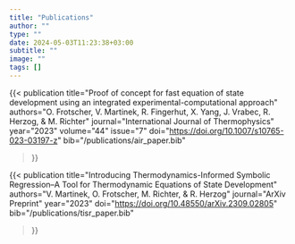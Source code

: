 ```yaml
---
title: "Publications"
author: ""
type: ""
date: 2024-05-03T11:23:38+03:00
subtitle: ""
image: ""
tags: []
---
```


{{< publication
    title="Proof of concept for fast equation of state development using an integrated experimental-computational approach"
    authors="O. Frotscher, V. Martinek, R. Fingerhut, X. Yang, J. Vrabec, R. Herzog, & M. Richter"
    journal="International Journal of Thermophysics"
    year="2023"
    volume="44"
    issue="7"
    doi="https://doi.org/10.1007/s10765-023-03197-z"
    bib="/publications/air_paper.bib"
>}}

{{< publication
    title="Introducing Thermodynamics-Informed Symbolic Regression–A Tool for Thermodynamic Equations of State Development"
    authors="V. Martinek, O. Frotscher, M. Richter, & R. Herzog"
    journal="ArXiv Preprint"
    year="2023"
    doi="https://doi.org/10.48550/arXiv.2309.02805"
    bib="/publications/tisr_paper.bib"
>}}

